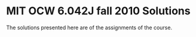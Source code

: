 # MIT OCW 6.042J fall 2010 Solutions

The solutions presented here are of the assignments of the course.

